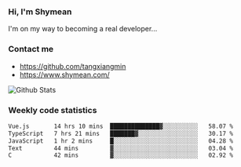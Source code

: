 ### Hi, I'm Shymean

I'm on my way to becoming a real developer...

### Contact me

- <https://github.com/tangxiangmin>
- <https://www.shymean.com/>

![Github Stats](https://github-readme-stats.vercel.app/api?username=tangxiangmin&show_icons=true&theme=dark)


###  Weekly code statistics

<!--START_SECTION:waka-->

```txt
Vue.js       14 hrs 10 mins  ██████████████▓░░░░░░░░░░   58.07 %
TypeScript   7 hrs 21 mins   ███████▓░░░░░░░░░░░░░░░░░   30.17 %
JavaScript   1 hr 2 mins     █░░░░░░░░░░░░░░░░░░░░░░░░   04.28 %
Text         44 mins         ▓░░░░░░░░░░░░░░░░░░░░░░░░   03.04 %
C            42 mins         ▓░░░░░░░░░░░░░░░░░░░░░░░░   02.92 %
```

<!--END_SECTION:waka-->